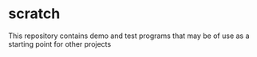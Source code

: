 scratch
=======

This repository contains demo and test programs that may be of use as a starting point for other projects
